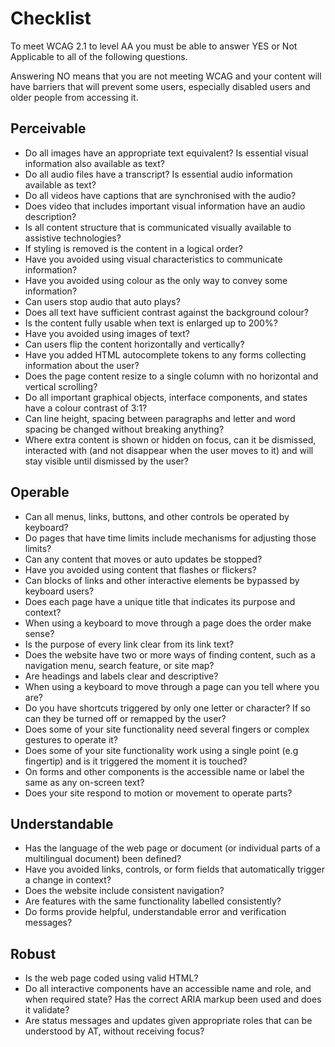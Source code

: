 # Checklist

To meet WCAG 2.1 to level AA you must be able to answer YES or Not Applicable to all of the following questions.

Answering NO means that you are not meeting WCAG and your content will have barriers that will prevent some users, especially disabled users and older people from accessing it.

## Perceivable
* Do all images have an appropriate text equivalent? Is essential visual information also available as text?
* Do all audio files have a transcript? Is essential audio information available as text?
* Do all videos have captions that are synchronised with the audio?
* Does video that includes important visual information have an audio description?
* Is all content structure that is communicated visually available to assistive technologies?
* If styling is removed is the content in a logical order?
* Have you avoided using visual characteristics to communicate information?
* Have you avoided using colour as the only way to convey some information?
* Can users stop audio that auto plays?
* Does all text have sufficient contrast against the background colour?
* Is the content fully usable when text is enlarged up to 200%?
* Have you avoided using images of text?
* Can users flip the content horizontally and vertically?  
* Have you added HTML autocomplete tokens to any forms collecting information about the user? 
* Does the page content resize to a single column with no horizontal and vertical scrolling? 
* Do all important graphical objects, interface components, and states have a colour contrast of 3:1?  
* Can line height, spacing between paragraphs and letter and word spacing be changed without breaking anything? 
* Where extra content is shown or hidden on focus, can it be dismissed, interacted with (and not disappear when the user moves to it) and will stay visible until dismissed by the user?

## Operable
* Can all menus, links, buttons, and other controls be operated by keyboard?
* Do pages that have time limits include mechanisms for adjusting those limits?
* Can any content that moves or auto updates be stopped?
* Have you avoided using content that flashes or flickers?
* Can blocks of links and other interactive elements be bypassed by keyboard users?
* Does each page have a unique title that indicates its purpose and context?
* When using a keyboard to move through a page does the order make sense?
* Is the purpose of every link clear from its link text?
* Does the website have two or more ways of finding content, such as a navigation menu, search feature, or site map?
* Are headings and labels clear and descriptive?
* When using a keyboard to move through a page can you tell where you are?
* Do you have shortcuts triggered by only one letter or character? If so can they be turned off or remapped by the user?
* Does some of your site functionality need several fingers or complex gestures to operate it? 
* Does some of your site functionality work using a single point (e.g fingertip) and is it triggered the moment it is touched? 
* On forms and other components is the accessible name or label the same as any on-screen text? 
* Does your site respond to motion or movement to operate parts? 


## Understandable
* Has the language of the web page or document (or individual parts of a multilingual document) been defined?
* Have you avoided links, controls, or form fields that automatically trigger a change in context?
* Does the website include consistent navigation?
* Are features with the same functionality labelled consistently?
* Do forms provide helpful, understandable error and verification messages?

## Robust
* Is the web page coded using valid HTML?
* Do all interactive components have an accessible name and role, and when required state? Has the correct ARIA markup been used and does it validate?
* Are status messages and updates given appropriate roles that can be understood by AT, without receiving focus? 
